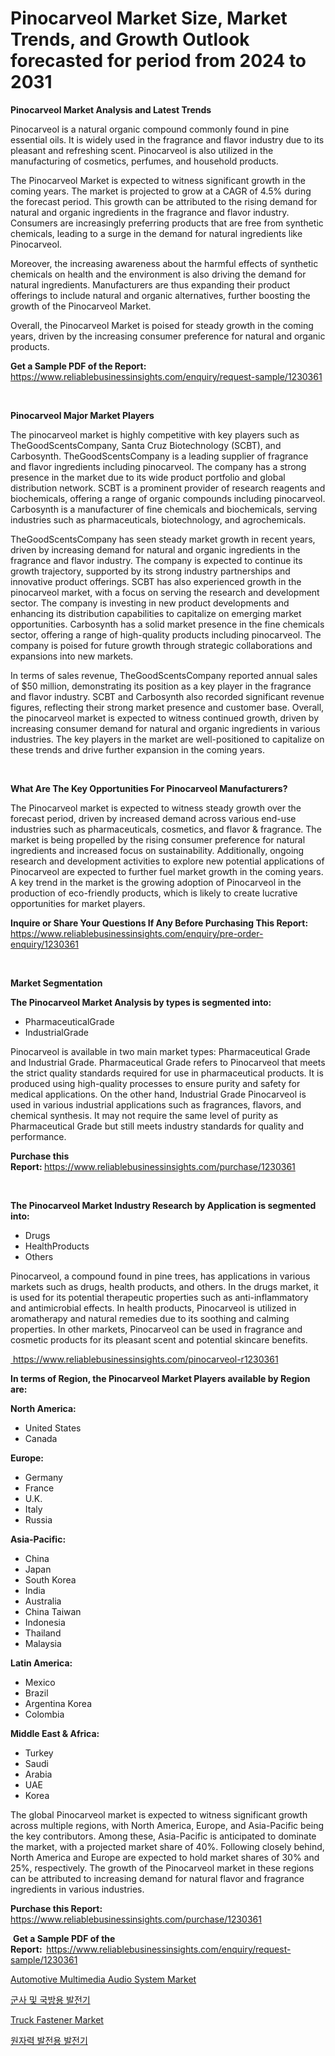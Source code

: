 <p><h1>Pinocarveol Market Size, Market Trends, and Growth Outlook forecasted for period from 2024 to 2031</h1></p><p><strong>Pinocarveol Market Analysis and Latest Trends</strong></p>
<p><p>Pinocarveol is a natural organic compound commonly found in pine essential oils. It is widely used in the fragrance and flavor industry due to its pleasant and refreshing scent. Pinocarveol is also utilized in the manufacturing of cosmetics, perfumes, and household products.</p><p>The Pinocarveol Market is expected to witness significant growth in the coming years. The market is projected to grow at a CAGR of 4.5% during the forecast period. This growth can be attributed to the rising demand for natural and organic ingredients in the fragrance and flavor industry. Consumers are increasingly preferring products that are free from synthetic chemicals, leading to a surge in the demand for natural ingredients like Pinocarveol.</p><p>Moreover, the increasing awareness about the harmful effects of synthetic chemicals on health and the environment is also driving the demand for natural ingredients. Manufacturers are thus expanding their product offerings to include natural and organic alternatives, further boosting the growth of the Pinocarveol Market.</p><p>Overall, the Pinocarveol Market is poised for steady growth in the coming years, driven by the increasing consumer preference for natural and organic products.</p></p>
<p><strong>Get a Sample PDF of the Report:&nbsp;</strong> <a href="https://www.reliablebusinessinsights.com/enquiry/request-sample/1230361">https://www.reliablebusinessinsights.com/enquiry/request-sample/1230361</a></p>
<p>&nbsp;</p>
<p><strong>Pinocarveol Major Market Players</strong></p>
<p><p>The pinocarveol market is highly competitive with key players such as TheGoodScentsCompany, Santa Cruz Biotechnology (SCBT), and Carbosynth. TheGoodScentsCompany is a leading supplier of fragrance and flavor ingredients including pinocarveol. The company has a strong presence in the market due to its wide product portfolio and global distribution network. SCBT is a prominent provider of research reagents and biochemicals, offering a range of organic compounds including pinocarveol. Carbosynth is a manufacturer of fine chemicals and biochemicals, serving industries such as pharmaceuticals, biotechnology, and agrochemicals.</p><p>TheGoodScentsCompany has seen steady market growth in recent years, driven by increasing demand for natural and organic ingredients in the fragrance and flavor industry. The company is expected to continue its growth trajectory, supported by its strong industry partnerships and innovative product offerings. SCBT has also experienced growth in the pinocarveol market, with a focus on serving the research and development sector. The company is investing in new product developments and enhancing its distribution capabilities to capitalize on emerging market opportunities. Carbosynth has a solid market presence in the fine chemicals sector, offering a range of high-quality products including pinocarveol. The company is poised for future growth through strategic collaborations and expansions into new markets.</p><p>In terms of sales revenue, TheGoodScentsCompany reported annual sales of $50 million, demonstrating its position as a key player in the fragrance and flavor industry. SCBT and Carbosynth also recorded significant revenue figures, reflecting their strong market presence and customer base. Overall, the pinocarveol market is expected to witness continued growth, driven by increasing consumer demand for natural and organic ingredients in various industries. The key players in the market are well-positioned to capitalize on these trends and drive further expansion in the coming years.</p></p>
<p>&nbsp;</p>
<p><strong>What Are The Key Opportunities For Pinocarveol Manufacturers?</strong></p>
<p><p>The Pinocarveol market is expected to witness steady growth over the forecast period, driven by increased demand across various end-use industries such as pharmaceuticals, cosmetics, and flavor & fragrance. The market is being propelled by the rising consumer preference for natural ingredients and increased focus on sustainability. Additionally, ongoing research and development activities to explore new potential applications of Pinocarveol are expected to further fuel market growth in the coming years. A key trend in the market is the growing adoption of Pinocarveol in the production of eco-friendly products, which is likely to create lucrative opportunities for market players.</p></p>
<p><strong>Inquire or Share Your Questions If Any Before Purchasing This Report:</strong> <a href="https://www.reliablebusinessinsights.com/enquiry/pre-order-enquiry/1230361">https://www.reliablebusinessinsights.com/enquiry/pre-order-enquiry/1230361</a></p>
<p>&nbsp;</p>
<p><strong>Market Segmentation</strong></p>
<p><strong>The Pinocarveol Market Analysis by types is segmented into:</strong></p>
<p><ul><li>PharmaceuticalGrade</li><li>IndustrialGrade</li></ul></p>
<p><p>Pinocarveol is available in two main market types: Pharmaceutical Grade and Industrial Grade. Pharmaceutical Grade refers to Pinocarveol that meets the strict quality standards required for use in pharmaceutical products. It is produced using high-quality processes to ensure purity and safety for medical applications. On the other hand, Industrial Grade Pinocarveol is used in various industrial applications such as fragrances, flavors, and chemical synthesis. It may not require the same level of purity as Pharmaceutical Grade but still meets industry standards for quality and performance.</p></p>
<p><strong>Purchase this Report:&nbsp;</strong><a href="https://www.reliablebusinessinsights.com/purchase/1230361">https://www.reliablebusinessinsights.com/purchase/1230361</a></p>
<p>&nbsp;</p>
<p><strong>The Pinocarveol Market Industry Research by Application is segmented into:</strong></p>
<p><ul><li>Drugs</li><li>HealthProducts</li><li>Others</li></ul></p>
<p><p>Pinocarveol, a compound found in pine trees, has applications in various markets such as drugs, health products, and others. In the drugs market, it is used for its potential therapeutic properties such as anti-inflammatory and antimicrobial effects. In health products, Pinocarveol is utilized in aromatherapy and natural remedies due to its soothing and calming properties. In other markets, Pinocarveol can be used in fragrance and cosmetic products for its pleasant scent and potential skincare benefits.</p></p>
<p><a href="https://www.reliablebusinessinsights.com/pinocarveol-r1230361">&nbsp;https://www.reliablebusinessinsights.com/pinocarveol-r1230361</a></p>
<p><strong>In terms of Region, the Pinocarveol Market Players available by Region are:</strong></p>
<p>
    <p> <strong> North America: </strong>
        <ul>
            <li>United States</li>
            <li>Canada</li>
        </ul>
        </p> 
    <p> <strong> Europe: </strong>
        <ul>
            <li>Germany</li>
            <li>France</li>
            <li>U.K.</li>
            <li>Italy</li>
            <li>Russia</li>
        </ul>
        </p> 
    <p> <strong> Asia-Pacific: </strong>
        <ul>
            <li>China</li>
            <li>Japan</li>
            <li>South Korea</li>
            <li>India</li>
            <li>Australia</li>
            <li>China Taiwan</li>
            <li>Indonesia</li>
            <li>Thailand</li>
            <li>Malaysia</li>
        </ul>
        </p> 
    <p> <strong> Latin America: </strong>
        <ul>
            <li>Mexico</li>
            <li>Brazil</li>
            <li>Argentina Korea</li>
            <li>Colombia</li>
        </ul>
        </p> 
    <p> <strong> Middle East & Africa: </strong>
        <ul>
            <li>Turkey</li>
            <li>Saudi</li>
            <li>Arabia</li>
            <li>UAE</li>
            <li>Korea</li>
        </ul>
    </p>
    </p>
<p><p>The global Pinocarveol market is expected to witness significant growth across multiple regions, with North America, Europe, and Asia-Pacific being the key contributors. Among these, Asia-Pacific is anticipated to dominate the market, with a projected market share of 40%. Following closely behind, North America and Europe are expected to hold market shares of 30% and 25%, respectively. The growth of the Pinocarveol market in these regions can be attributed to increasing demand for natural flavor and fragrance ingredients in various industries.</p></p>
<p><strong>Purchase this Report: </strong><a href="https://www.reliablebusinessinsights.com/purchase/1230361">https://www.reliablebusinessinsights.com/purchase/1230361</a></p>
<p>&nbsp;<strong>Get a Sample PDF of the Report:&nbsp;&nbsp;</strong><a href="https://www.reliablebusinessinsights.com/enquiry/request-sample/1230361">https://www.reliablebusinessinsights.com/enquiry/request-sample/1230361</a></p>
<p><strong></strong></p>
<p><p><a href="https://github.com/suitykhatun12/Market-Research-Report-List-1/blob/main/automotive-multimedia-audio-system-market.md">Automotive Multimedia Audio System Market</a></p><p><a href="https://github.com/khytkeqagplkzqvh/Market-Research-Report-List-2/blob/main/3896172117341.md">군사 및 국방용 발전기</a></p><p><a href="https://github.com/CliffMedina6/Market-Research-Report-List-5/blob/main/truck-fastener-market.md">Truck Fastener Market</a></p><p><a href="https://github.com/TimmyMann6767/Market-Research-Report-List-2/blob/main/6468786117342.md">원자력 발전용 발전기</a></p></p>